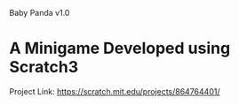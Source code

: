 Baby Panda v1.0

# A Minigame Developed using Scratch3

Project Link: https://scratch.mit.edu/projects/864764401/
